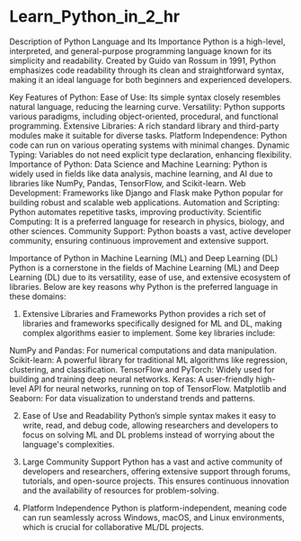 # Learn_Python_in_2_hr

Description of Python Language and Its Importance
Python is a high-level, interpreted, and general-purpose programming language known for its simplicity and readability. Created by Guido van Rossum in 1991, Python emphasizes code readability through its clean and straightforward syntax, making it an ideal language for both beginners and experienced developers.

Key Features of Python:
Ease of Use: Its simple syntax closely resembles natural language, reducing the learning curve.
Versatility: Python supports various paradigms, including object-oriented, procedural, and functional programming.
Extensive Libraries: A rich standard library and third-party modules make it suitable for diverse tasks.
Platform Independence: Python code can run on various operating systems with minimal changes.
Dynamic Typing: Variables do not need explicit type declaration, enhancing flexibility.
Importance of Python:
Data Science and Machine Learning: Python is widely used in fields like data analysis, machine learning, and AI due to libraries like NumPy, Pandas, TensorFlow, and Scikit-learn.
Web Development: Frameworks like Django and Flask make Python popular for building robust and scalable web applications.
Automation and Scripting: Python automates repetitive tasks, improving productivity.
Scientific Computing: It is a preferred language for research in physics, biology, and other sciences.
Community Support: Python boasts a vast, active developer community, ensuring continuous improvement and extensive support.

Importance of Python in Machine Learning (ML) and Deep Learning (DL)
Python is a cornerstone in the fields of Machine Learning (ML) and Deep Learning (DL) due to its versatility, ease of use, and extensive ecosystem of libraries. Below are key reasons why Python is the preferred language in these domains:

1. Extensive Libraries and Frameworks
Python provides a rich set of libraries and frameworks specifically designed for ML and DL, making complex algorithms easier to implement. Some key libraries include:

NumPy and Pandas: For numerical computations and data manipulation.
Scikit-learn: A powerful library for traditional ML algorithms like regression, clustering, and classification.
TensorFlow and PyTorch: Widely used for building and training deep neural networks.
Keras: A user-friendly high-level API for neural networks, running on top of TensorFlow.
Matplotlib and Seaborn: For data visualization to understand trends and patterns.

2. Ease of Use and Readability
Python’s simple syntax makes it easy to write, read, and debug code, allowing researchers and developers to focus on solving ML and DL problems instead of worrying about the language's complexities.

4. Large Community Support
Python has a vast and active community of developers and researchers, offering extensive support through forums, tutorials, and open-source projects. This ensures continuous innovation and the availability of resources for problem-solving.
5. Platform Independence
Python is platform-independent, meaning code can run seamlessly across Windows, macOS, and Linux environments, which is crucial for collaborative ML/DL projects.
